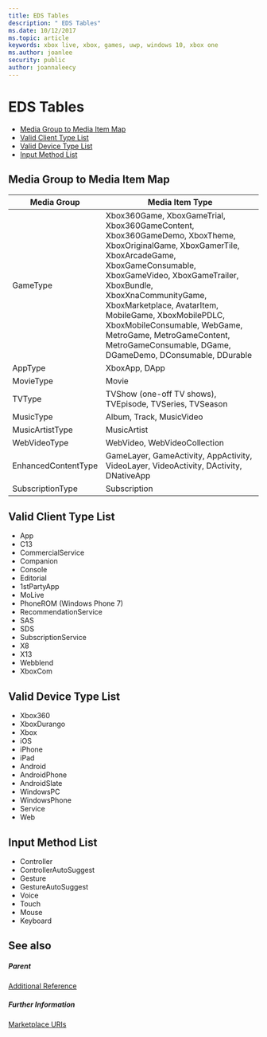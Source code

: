 ```yaml
---
title: EDS Tables
description: " EDS Tables"
ms.date: 10/12/2017
ms.topic: article
keywords: xbox live, xbox, games, uwp, windows 10, xbox one
ms.author: joanlee
security: public
author: joannaleecy
---
```


# EDS Tables

  * [Media Group to Media Item Map](#ID4EQ)
  * [Valid Client Type List](#ID4EFD)
  * [Valid Device Type List](#ID4EPE)
  * [Input Method List](#ID4ERF)

<a id="ID4EQ"></a>


## Media Group to Media Item Map

| Media Group| Media Item Type| 
| --- | --- |
| GameType| Xbox360Game, XboxGameTrial, Xbox360GameContent, Xbox360GameDemo, XboxTheme, XboxOriginalGame, XboxGamerTile, XboxArcadeGame, XboxGameConsumable, XboxGameVideo, XboxGameTrailer, XboxBundle, XboxXnaCommunityGame, XboxMarketplace, AvatarItem, MobileGame, XboxMobilePDLC, XboxMobileConsumable, WebGame, MetroGame, MetroGameContent, MetroGameConsumable, DGame, DGameDemo, DConsumable, DDurable|
| AppType| XboxApp, DApp|
| MovieType| Movie|
| TVType| TVShow (one-off TV shows), TVEpisode, TVSeries, TVSeason|
| MusicType| Album, Track, MusicVideo|
| MusicArtistType| MusicArtist|
| WebVideoType| WebVideo, WebVideoCollection|
| EnhancedContentType| GameLayer, GameActivity, AppActivity, VideoLayer, VideoActivity, DActivity, DNativeApp|
| SubscriptionType| Subscription|

<a id="ID4EFD"></a>


## Valid Client Type List

   * App
   * C13
   * CommercialService
   * Companion
   * Console
   * Editorial
   * 1stPartyApp
   * MoLive
   * PhoneROM (Windows Phone 7)
   * RecommendationService
   * SAS
   * SDS
   * SubscriptionService
   * X8
   * X13
   * Webblend
   * XboxCom

<a id="ID4EPE"></a>


## Valid Device Type List

   * Xbox360
   * XboxDurango
   * Xbox
   * iOS
   * iPhone
   * iPad
   * Android
   * AndroidPhone
   * AndroidSlate
   * WindowsPC
   * WindowsPhone
   * Service
   * Web

<a id="ID4ERF"></a>


## Input Method List

   * Controller
   * ControllerAutoSuggest
   * Gesture
   * GestureAutoSuggest
   * Voice
   * Touch
   * Mouse
   * Keyboard

<a id="ID4EJG"></a>


## See also

<a id="ID4ELG"></a>


##### Parent  

[Additional Reference](atoc-xboxlivews-reference-additional.md)


<a id="ID4EXG"></a>


##### Further Information

[Marketplace URIs](../uri/marketplace/atoc-reference-marketplace.md)